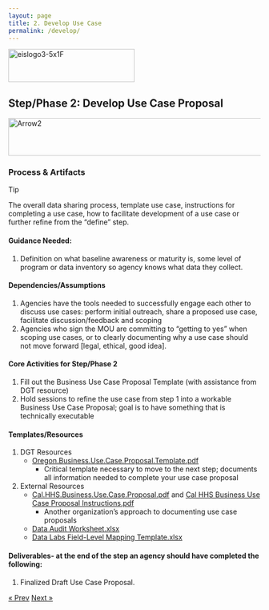 ```yaml
---
layout: page
title: 2. Develop Use Case
permalink: /develop/
---
```

<img width="252" height="66" alt="eislogo3-5x1F" src="https://github.com/user-attachments/assets/d6f65686-1ad7-4f8a-a61c-e03c94dda754" />

## Step/Phase 2: Develop Use Case Proposal
<img width="930" height="75" alt="Arrow2" src="https://github.com/user-attachments/assets/3cd17a20-9f7b-4219-a3f8-cf7af28f4752" />

### Process & Artifacts
> [!TIP]
> The overall data sharing process, template use case, instructions for completing a use case, how to facilitate development of a use case or further refine from the “define” step.
#### Guidance Needed:  

1. Definition on what baseline awareness or maturity is, some level of program or data inventory so agency knows what data they collect. 

#### Dependencies/Assumptions
1. Agencies have the tools needed to successfully engage each other to discuss use cases: perform initial outreach, share a proposed use case, facilitate discussion/feedback and scoping
2. Agencies who sign the MOU are committing to “getting to yes” when scoping use cases, or to clearly documenting why a use case should not move forward [legal, ethical, good idea].

#### Core Activities for Step/Phase 2
1. Fill out the Business Use Case Proposal Template (with assistance from DGT resource)
2. Hold sessions to refine the use case from step 1 into a workable Business Use Case Proposal; goal is to have something that is technically executable
 
#### Templates/Resources
1. DGT Resources
     - [Oregon.Business.Use.Case.Proposal.Template.pdf](https://github.com/user-attachments/files/22280746/Oregon.Business.Use.Case.Proposal.Template.pdf)
        - Critical template necessary to move to the next step; documents all information needed to complete your use case proposal
2. External Resources
     - [Cal.HHS.Business.Use.Case.Proposal.pdf](https://github.com/user-attachments/files/22222552/Cal.HHS.Business.Use.Case.Proposal.pdf) and [Cal HHS Business Use Case Proposal Instructions.pdf](https://github.com/user-attachments/files/22033750/Cal.HHS.Business.Use.Case.Proposal.Instructions.pdf)
        - Another organization’s approach to documenting use case proposals
     - [Data Audit Worksheet.xlsx](https://github.com/user-attachments/files/22033757/Data.Audit.Worksheet.xlsx)
     - [Data Labs Field-Level Mapping Template.xlsx](https://github.com/user-attachments/files/22033772/Data.Labs.Field-Level.Mapping.Template.xlsx)    
#### Deliverables- at the end of the step an agency should have completed the following:
1. Finalized Draft Use Case Proposal.
        
<!-- Pagination -->
<div class="pagination">
  <a class="pagination-item older" href="{{ site.baseurl }}/define">&laquo; Prev</a>
  <a class="pagination-item newer" href="{{ site.baseurl }}/review">Next &raquo;</a>
</div>
